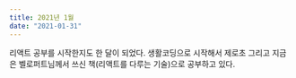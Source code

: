 ```yaml
---
title: 2021년 1월
date: "2021-01-31"
---
```


리액트 공부를 시작한지도 한 달이 되었다. 생활코딩으로 시작해서 제로초 그리고 지금은 벨로퍼트님께서 쓰신 책(리액트를 다루는 기술)으로 공부하고 있다.
